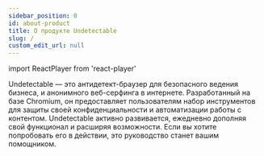 ```yaml
---
sidebar_position: 0
id: about-product
title: О продукте Undetectable
slug: /
custom_edit_url: null
---
```

import ReactPlayer from 'react-player'

Undetectable — это антидетект-браузер для безопасного ведения бизнеса, и анонимного веб-серфинга в интернете. Разработанный на базе Chromium, он предоставляет пользователям набор инструментов для защиты своей конфиденциальности и автоматизации работы с контентом. Undetectable активно развивается, ежедневно дополняя свой функционал и расширяя возможности.
Если вы хотите попробовать его в действии, это руководство станет вашим помощником.